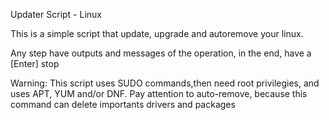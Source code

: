 Updater Script - Linux

This is a simple script that update, upgrade and autoremove your linux.

Any step have outputs and messages of the operation, in the end, have a [Enter] stop

Warning:
This script uses SUDO commands,then need root privilegies, and uses APT, YUM and/or DNF.
Pay attention to auto-remove, because this command can delete importants drivers and packages

